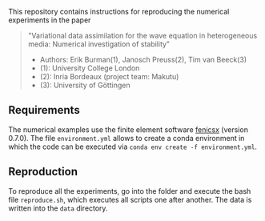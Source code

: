 


This repository contains instructions for reproducing the numerical experiments in the paper 
> "Variational data assimilation for the wave equation in heterogeneous media: Numerical investigation of stability"
>
> * Authors: Erik Burman(1), Janosch Preuss(2), Tim van Beeck(3)
> * (1): University College London
> * (2): Inria Bordeaux (project team: Makutu)
> * (3): University of Göttingen

## Requirements 
The numerical examples use the finite element software [fenicsx](https://fenicsproject.org/) (version 0.7.0). The file `environment.yml` allows to create a conda environment in which the code can be executed via `conda env create -f environment.yml`. 

## Reproduction
To reproduce all the experiments, go into the folder and execute the bash file `reproduce.sh`, which executes all scripts one after another. The data is written into the `data` directory. 